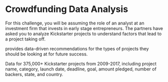 # Crowdfunding Data Analysis

For this challenge, you will be assuming the role of an analyst at an investment firm that invests in early stage entrepreneurs. The partners have asked you to analyze Kickstarter projects to understand factors that lead to a project taking off.

provides data-driven recommendations for the types of projects they should be looking at for future success.

Data for 375,000+ Kickstarter projects from 2009-2017, including project name, category, launch date, deadline, goal, amount pledged, number of backers, state, and country.
